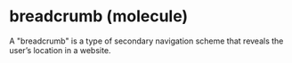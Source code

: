 # breadcrumb (molecule)

A "breadcrumb" is a type of secondary navigation scheme that reveals the user’s location in a website.

